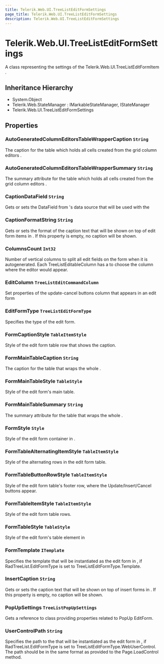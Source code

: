 ```yaml
---
title: Telerik.Web.UI.TreeListEditFormSettings
page_title: Telerik.Web.UI.TreeListEditFormSettings
description: Telerik.Web.UI.TreeListEditFormSettings
---
```


# Telerik.Web.UI.TreeListEditFormSettings

A class representing the settings of the Telerik.Web.UI.TreeListEditFormItem .

## Inheritance Hierarchy

* System.Object
* Telerik.Web.StateManager : IMarkableStateManager, IStateManager
* Telerik.Web.UI.TreeListEditFormSettings

## Properties

###  AutoGeneratedColumnEditorsTableWrapperCaption `String`

The caption for the table which holds all cells created from the grid column editors .

###  AutoGeneratedColumnEditorsTableWrapperSummary `String`

The summary attribute for the table which holds all cells created from the grid column editors .

###  CaptionDataField `String`

Gets or sets the DataField from 's data source that will
            be used with the

###  CaptionFormatString `String`

Gets or sets the format of the caption text that will be shown on top of  edit form
            items in . If this property is empty, no caption will be shown.

###  ColumnsCount `Int32`

Number of vertical columns to split all edit fields on the form when it is autogenerated.
            Each TreeListEditableColumn has a 
            to choose the column where the editor would appear.

###  EditColumn `TreeListEditCommandColumn`

Set properties of the update-cancel buttons column that appears in an edit form

###  EditFormType `TreeListEditFormType`

Specifies the type of the edit form.

###  FormCaptionStyle `TableItemStyle`

Style of the edit form table row that shows the caption.

###  FormMainTableCaption `String`

The caption for the table that wraps the whole .

###  FormMainTableStyle `TableStyle`

Style of the edit form's main table.

###  FormMainTableSummary `String`

The summary attribute for the table that wraps the whole .

###  FormStyle `Style`

Style of the edit form container in .

###  FormTableAlternatingItemStyle `TableItemStyle`

Style of the alternating rows in the edit form table.

###  FormTableButtonRowStyle `TableItemStyle`

Style of the edit form table's footer row, where the Update/Insert/Cancel buttons appear.

###  FormTableItemStyle `TableItemStyle`

Style of the edit form table rows.

###  FormTableStyle `TableStyle`

Style of the edit form's table element in

###  FormTemplate `ITemplate`

Specifies the template that will be instantiated as the edit form in ,
            if RadTreeList.EditFormType is set to TreeListEditFormType.Template.

###  InsertCaption `String`

Gets or sets the caption text that will be shown on top of insert forms in
            . If this property is empty, no caption will be shown.

###  PopUpSettings `TreeListPopUpSettings`

Gets a reference to  class providing properties
                related to PopUp EditForm.

###  UserControlPath `String`

Specifies the path to the  that will be instantiated
            as the edit form in , if RadTreeList.EditFormType is
            set to TreeListEditFormType.WebUserControl. The path should be in the same
            format as provided to the Page.LoadControl method.

